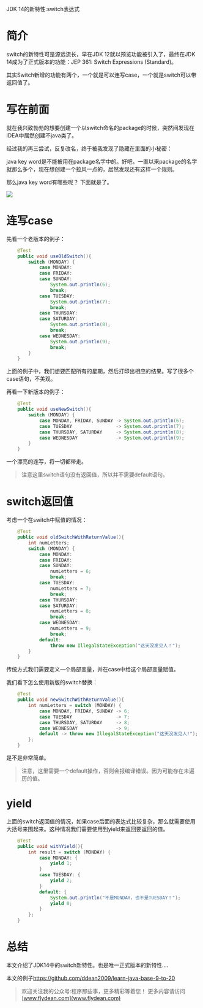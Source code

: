 JDK 14的新特性:switch表达式

# 简介

switch的新特性可是源远流长，早在JDK 12就以预览功能被引入了，最终在JDK 14成为了正式版本的功能：JEP 361: Switch Expressions (Standard)。

其实Switch新增的功能有两个，一个就是可以连写case，一个就是switch可以带返回值了。

# 写在前面

就在我兴致勃勃的想要创建一个以switch命名的package的时候，突然间发现在IDEA中居然创建不java类了。

经过我的再三尝试，反复改名，终于被我发现了隐藏在里面的小秘密：

java key word是不能被用在package名字中的。好吧，一直以来package的名字就那么多个，现在想创建一个拉风一点的，居然发现还有这样一个规则。

那么java key word有哪些呢？ 下面就是了。

![](https://img-blog.csdnimg.cn/20200427175928590.png)

# 连写case

先看一个老版本的例子：

~~~java
    @Test
    public void useOldSwitch(){
        switch (MONDAY) {
            case MONDAY:
            case FRIDAY:
            case SUNDAY:
                System.out.println(6);
                break;
            case TUESDAY:
                System.out.println(7);
                break;
            case THURSDAY:
            case SATURDAY:
                System.out.println(8);
                break;
            case WEDNESDAY:
                System.out.println(9);
                break;
        }
    }
~~~

上面的例子中，我们想要匹配所有的星期，然后打印出相应的结果。写了很多个case语句，不美观。

再看一下新版本的例子：

~~~java
    @Test
    public void useNewSwitch(){
        switch (MONDAY) {
            case MONDAY, FRIDAY, SUNDAY -> System.out.println(6);
            case TUESDAY                -> System.out.println(7);
            case THURSDAY, SATURDAY     -> System.out.println(8);
            case WEDNESDAY              -> System.out.println(9);
        }
    }
~~~

一个漂亮的连写，将一切都带走。 

> 注意这里switch语句没有返回值，所以并不需要default语句。

# switch返回值

考虑一个在switch中赋值的情况：

~~~java
    @Test
    public void oldSwitchWithReturnValue(){
        int numLetters;
        switch (MONDAY) {
            case MONDAY:
            case FRIDAY:
            case SUNDAY:
                numLetters = 6;
                break;
            case TUESDAY:
                numLetters = 7;
                break;
            case THURSDAY:
            case SATURDAY:
                numLetters = 8;
                break;
            case WEDNESDAY:
                numLetters = 9;
                break;
            default:
                throw new IllegalStateException("这天没发见人！");
        }
    }
~~~

传统方式我们需要定义一个局部变量，并在case中给这个局部变量赋值。

我们看下怎么使用新版的switch替换：

~~~java
    @Test
    public void newSwitchWithReturnValue(){
        int numLetters = switch (MONDAY) {
            case MONDAY, FRIDAY, SUNDAY -> 6;
            case TUESDAY                -> 7;
            case THURSDAY, SATURDAY     -> 8;
            case WEDNESDAY              -> 9;
            default -> throw new IllegalStateException("这天没发见人!");
        };
    }
~~~

是不是非常简单。

> 注意，这里需要一个default操作，否则会报编译错误。因为可能存在未遍历的值。

# yield

上面的switch返回值的情况，如果case后面的表达式比较复杂，那么就需要使用大括号来围起来。这种情况我们需要使用到yield来返回要返回的值。

~~~java
    @Test
    public void withYield(){
        int result = switch (MONDAY) {
            case MONDAY: {
                yield 1;
            }
            case TUESDAY: {
                yield 2;
            }
            default: {
                System.out.println("不是MONDAY，也不是TUESDAY！");
                yield 0;
            }
        };
    }
~~~

# 总结

本文介绍了JDK14中的switch新特性。也是唯一正式版本的新特性....

本文的例子[https://github.com/ddean2009/learn-java-base-9-to-20
](https://github.com/ddean2009/learn-java-base-9-to-20)

> 欢迎关注我的公众号:程序那些事，更多精彩等着您！
> 更多内容请访问 [www.flydean.com](www.flydean.com)



